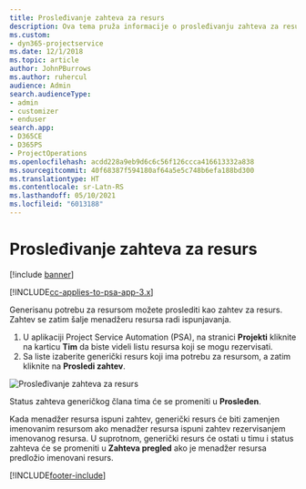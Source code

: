 ```yaml
---
title: Prosleđivanje zahteva za resurs
description: Ova tema pruža informacije o prosleđivanju zahteva za resurs projekta.
ms.custom:
- dyn365-projectservice
ms.date: 12/1/2018
ms.topic: article
author: JohnPBurrows
ms.author: ruhercul
audience: Admin
search.audienceType:
- admin
- customizer
- enduser
search.app:
- D365CE
- D365PS
- ProjectOperations
ms.openlocfilehash: acdd228a9eb9d6c6c56f126ccca416613332a838
ms.sourcegitcommit: 40f68387f594180af64a5e5c748b6efa188bd300
ms.translationtype: HT
ms.contentlocale: sr-Latn-RS
ms.lasthandoff: 05/10/2021
ms.locfileid: "6013188"
---
```

# <a name="submitting-a-resource-request"></a>Prosleđivanje zahteva za resurs

[!include [banner](../includes/psa-now-project-operations.md)]

[!INCLUDE[cc-applies-to-psa-app-3.x](../includes/cc-applies-to-psa-app-3x.md)]

Generisanu potrebu za resursom možete proslediti kao zahtev za resurs. Zahtev se zatim šalje menadžeru resursa radi ispunjavanja.

1. U aplikaciji Project Service Automation (PSA), na stranici **Projekti** kliknite na karticu **Tim** da biste videli listu resursa koji se mogu rezervisati. 
2. Sa liste izaberite generički resurs koji ima potrebu za resursom, a zatim kliknite na **Prosledi zahtev**.

![Prosleđivanje zahteva za resurs](media/RM-how-to-18.png)

Status zahteva generičkog člana tima će se promeniti u **Prosleđen**.

Kada menadžer resursa ispuni zahtev, generički resurs će biti zamenjen imenovanim resursom ako menadžer resursa ispuni zahtev rezervisanjem imenovanog resursa. U suprotnom, generički resurs će ostati u timu i status zahteva će se promeniti u **Zahteva pregled** ako je menadžer resursa predložio imenovani resurs.


[!INCLUDE[footer-include](../includes/footer-banner.md)]